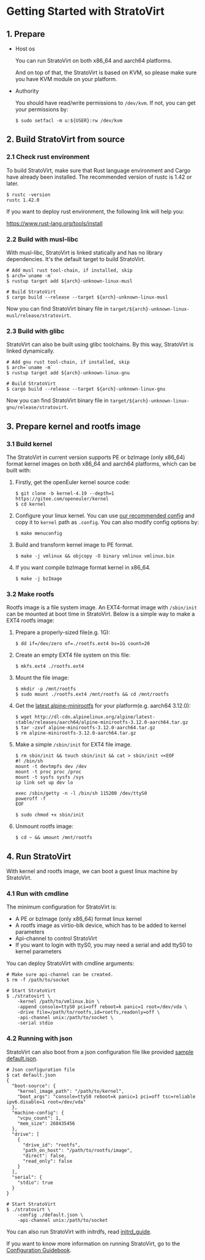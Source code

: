 # Getting Started with StratoVirt

## 1. Prepare

* Host os

   You can run StratoVirt on both x86_64 and aarch64 platforms.

   And on top of that, the StratoVirt is based on KVM, so please make sure you have KVM module on your platform.

* Authority

    You should have read/write permissions to `/dev/kvm`. If not, you can get your permissions by:

    ```shell
    $ sudo setfacl -m u:${USER}:rw /dev/kvm
    ```
## 2. Build StratoVirt from source

### 2.1 Check rust environment

To build StratoVirt, make sure that Rust language environment and Cargo have already been installed.
 The recommended version of rustc is 1.42 or later.

```shell
$ rustc -version
rustc 1.42.0
```

If you want to deploy rust environment, the following link will help you:

<https://www.rust-lang.org/tools/install>

### 2.2 Build with musl-libc

With musl-libc, StratoVirt is linked statically and has no library dependencies. It's the
 default target to build StratoVirt.

```shell
# Add musl rust tool-chain, if installed, skip
$ arch=`uname -m`
$ rustup target add ${arch}-unknown-linux-musl

# Build StratoVirt
$ cargo build --release --target ${arch}-unknown-linux-musl
```

Now you can find StratoVirt binary file in `target/${arch}-unknown-linux-musl/release/stratovirt`.

### 2.3 Build with glibc

StratoVirt can also be built using glibc toolchains. By this way, StratoVirt is linked dynamically.

```shell
# Add gnu rust tool-chain, if installed, skip
$ arch=`uname -m`
$ rustup target add ${arch}-unknown-linux-gnu

# Build StratoVirt
$ cargo build --release --target ${arch}-unknown-linux-gnu
```

Now you can find StratoVirt binary file in `target/${arch}-unknown-linux-gnu/release/stratovirt`.

## 3. Prepare kernel and rootfs image

### 3.1 Build kernel

The StratoVirt in current version supports PE or bzImage (only x86_64) format kernel images on
both x86_64 and aarch64 platforms, which can be built with:

1. Firstly, get the openEuler kernel source code:

   ```shell
   $ git clone -b kernel-4.19 --depth=1 https://gitee.com/openeuler/kernel
   $ cd kernel
   ```

2. Configure your linux kernel. You can use [our recommended config](./kernel_config) and
copy it to `kernel` path as `.config`. You can also modify config options by:

   ```shell
   $ make menuconfig
   ```

3. Build and transform kernel image to PE format.

   ```shell
   $ make -j vmlinux && objcopy -O binary vmlinux vmlinux.bin
   ```

5. If you want compile bzImage format kernel in x86_64.
   ```shell
   $ make -j bzImage
   ```

### 3.2 Make rootfs

Rootfs image is a file system image.  An EXT4-format image with `/sbin/init` can be mounted at
 boot time in StratoVirt. Below is a simple way to make a EXT4 rootfs image:

1. Prepare a properly-sized file(e.g. 1G):

   ```shell
   $ dd if=/dev/zero of=./rootfs.ext4 bs=1G count=20
   ```

2. Create an empty EXT4 file system on this file:

   ```shell
   $ mkfs.ext4 ./rootfs.ext4
   ```

3. Mount the file image:

   ```shell
   $ mkdir -p /mnt/rootfs
   $ sudo mount ./rootfs.ext4 /mnt/rootfs && cd /mnt/rootfs
   ```

4. Get the [latest alpine-minirootfs](http://dl-cdn.alpinelinux.org/alpine) for your platform(e.g.
 aarch64 3.12.0):

   ```shell
   $ wget http://dl-cdn.alpinelinux.org/alpine/latest-stable/releases/aarch64/alpine-minirootfs-3.12.0-aarch64.tar.gz
   $ tar -zxvf alpine-minirootfs-3.12.0-aarch64.tar.gz
   $ rm alpine-minirootfs-3.12.0-aarch64.tar.gz
   ```

5. Make a simple `/sbin/init` for EXT4 file image.

   ```shell
   $ rm sbin/init && touch sbin/init && cat > sbin/init <<EOF
   #! /bin/sh
   mount -t devtmpfs dev /dev
   mount -t proc proc /proc
   mount -t sysfs sysfs /sys
   ip link set up dev lo

   exec /sbin/getty -n -l /bin/sh 115200 /dev/ttyS0
   poweroff -f
   EOF

   $ sudo chmod +x sbin/init
   ```

6.  Unmount rootfs image:

    ```shell
    $ cd ~ && umount /mnt/rootfs
    ```

## 4. Run StratoVirt

With kernel and rootfs image, we can boot a guest linux machine by StratoVirt.

### 4.1 Run with cmdline

The minimum configuration for StratoVirt is:

* A PE or bzImage (only x86_64) format linux kernel
* A rootfs image as virtio-blk device, which has to be added to kernel parameters
* Api-channel to control StratoVirt
* If you want to login with ttyS0, you may need a serial and add ttyS0 to kernel parameters

You can deploy StratoVirt with cmdline arguments:

```shell
# Make sure api-channel can be created.
$ rm -f /path/to/socket

# Start StratoVirt
$ ./stratovirt \
    -kernel /path/to/vmlinux.bin \
    -append console=ttyS0 pci=off reboot=k panic=1 root=/dev/vda \
    -drive file=/path/to/rootfs,id=rootfs,readonly=off \
    -api-channel unix:/path/to/socket \
    -serial stdio
```

### 4.2 Running with json

StratoVirt can also boot from a json configuration file like provided [sample default.json](./default.json).

```shell
# Json configuration file
$ cat default.json
{
  "boot-source": {
    "kernel_image_path": "/path/to/kernel",
    "boot_args": "console=ttyS0 reboot=k panic=1 pci=off tsc=reliable ipv6.disable=1 root=/dev/vda"
  },
  "machine-config": {
    "vcpu_count": 1,
    "mem_size": 268435456
  },
  "drive": [
    {
      "drive_id": "rootfs",
      "path_on_host": "/path/to/rootfs/image",
      "direct": false,
      "read_only": false
    }
  ],
  "serial": {
    "stdio": true
  }
}

# Start StratoVirt
$ ./stratovirt \
    -config ./default.json \
    -api-channel unix:/path/to/socket
```

You can also run StratoVirt with initrdfs, read [initrd_guide](./mk_initrd.md).

If you want to know more information on running StratoVirt, go to the [Configuration Guidebook](./config_guidebook.md).
